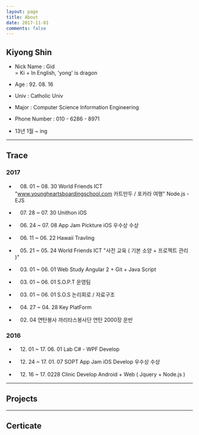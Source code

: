 ```yaml
---
layout: page
title: About 
date: 2017-11-01
comments: false
---
```

    
## Kiyong Shin

* Nick Name : Gid <br> = Ki + In English, 'yong' is dragon

* Age : 92. 08. 16

* Univ : Catholic Univ

* Major : Computer Science Information Engineering 

* Phone Number : 010 - 6286 - 8971

* 13년 1월 ~ ing

--- 

## Trace

### 2017

* 　08. 01 ~ 08. 30	World Friends ICT 	"www.youngheartsboardingschool.com 카트만두 / 포카라 여행"	Node.js - EJS

* 　07. 28 ~ 07. 30	Unithon	iOS	

* 　06. 24 ~ 07. 08	App Jam	Pickture iOS 우수상 수상	

* 　06. 11 ~ 06. 22	Hawaii	Travling	

* 　05. 21 ~ 05. 24	World Friends ICT 	"사전 교육 ( 기본 소양 + 프로젝트 관리 )"	

* 　03. 01 ~ 06. 01	Web Study	Angular 2 + Git + Java Script	

* 　03. 01 ~ 06. 01	S.O.P.T 운영팀		

* 　03. 01 ~ 06. 01	S.O.S   논리회로 / 자료구조	

* 　04. 27 ~ 04. 28	Key PlatForm

* 　02. 04 연탄봉사 	까리타스봉사단	 연탄 2000장 운반

### 2016

* 　12. 01 ~  17. 06. 01 Lab 	C# - WPF Develop	

* 　12. 24 ~ 17. 01. 07 SOPT App Jam	iOS Develop 우수상 수상	

* 　12. 16 ~ 17. 0228 Clinic Develop Android + Web ( Jquery + Node.js ) 		

---

## Projects



---


## Certicate
